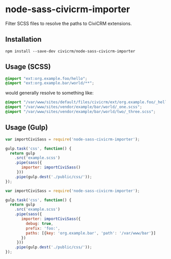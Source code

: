# node-sass-civicrm-importer

Filter SCSS files to resolve the paths to CiviCRM extensions.


## Installation

```
npm install --save-dev civicrm/node-sass-civicrm-importer
```


## Usage (SCSS)

```scss
@import "ext:org.example.foo/hello";
@import "ext:org.example.bar/world/**";
```

would generally resolve to something like:

```scss
@import "/var/www/sites/default/files/civicrm/ext/org.example.foo/_hello.scss";
@import "/var/www/sites/vendor/example/bar/world/_one.scss";
@import "/var/www/sites/vendor/example/bar/world/two/_three.scss";
```

## Usage (Gulp)

```js
var importCiviSass = require('node-sass-civicrm-importer');

gulp.task('css', function() {
  return gulp
    .src('example.scss')
    .pipe(sass({
       importer: importCiviSass()
     }))
    .pipe(gulp.dest('./public/css/'));
});
```


```js
var importCiviSass = require('node-sass-civicrm-importer');

gulp.task('css', function() {
  return gulp
    .src('example.scss')
    .pipe(sass({
       importer: importCiviSass({
         debug: true,
         prefix: 'foo:',
         paths: [{key: 'org.example.bar', 'path': '/var/www/bar'}]
       })
     }))
    .pipe(gulp.dest('./public/css/'));
});
```
